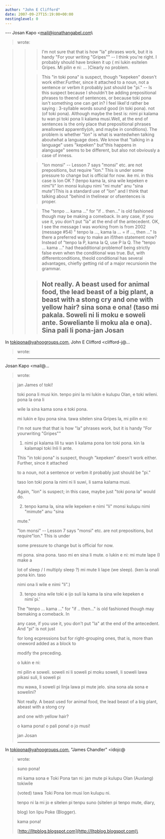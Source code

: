```yaml
---
author: "John E Clifford"
date: 2007-09-27T15:19:00+00:00
nestinglevel: 0
---
```

\---
 Josan Kapo <[mail@jonathangabel.com](mailto://mail@jonathangabel.com)\
> wrote:

> 
>>>I'm not sure that that is how "la" phrases work, but it is handy "For your
> writing "Gripes""
>> --
I think you're right. I probably should have broken it up ( mi lukin esitelen Gripes. Mi
> pilin e ni: … )Clearly no problem.
>> 
>>>This "in toki pona" is suspect, though "kepeken" doesn't work either.Further,
> since it attached
> to a noun, not a sentence or verbm it probably just should be "pi."
>> --
Is this suspect because I shouldn't be adding prepositional phrases to theend of
> sentences, or because toki pona isn't something one can get in? I feel likeI'd rather be
> saying : 3-syllable words sound good (in toki pona). not (of toki pona). Although maybe
> the best is: nimi pi kalama tu wan pi toki pona li kalama musi.Well, at the end of sentences is the only place that prepositional phrases areallowed apparently(oh, and maybe in conditions). The problem is whether "lon" is what is wantedwhen talking aboutwhat a language does. We know that "talking in a language" uses "kepeken" but"this happens in alanguage" seems to be different, but also not obviously a case of inness.
>> 
>>>"lon monsi" --
 Lesson 7 says "monsi" etc. are not prepositions, but require
> "lon." This is under
> some pressure to change but is official for now.
>> ike mi. in this case is lon OK ? (tenpo kama la, sina wile kepeken e nimi"li" lon monsi
> kulupu nimi "mi mute" anu "sina mute")This is a standard use of "lon" and I think that talking about "behind in thelinear or ofsentences is proper.
>> 
>>>The "tenpo ... kama ..." for "if .. then..." is old fashioned though may be
> making a comeback. In
> any case, if you use it, you don't put "la" at the end of the antecedent.
>> OK, I see the message I was working from is from 2002 (message #54)
> " tenpo la …, kama la … = if …, then …"
> Is there a preferred way to make an if/then statement now?Instead of "tenpo la P, kama la Q, use P la Q. The "tenpo ... kama ..." had theadditional problemof being strictly false even when the conditional was true. But, with differentconditions, theold conditional has several advantages, chiefly getting rid of a major recursionin the grammar.
>> 
>>>Not really. A beast used for animal food, the lead beast of a big plant, a
> beast with a stong cry
> and one with yellow hair?
>> sina sona e ona! (taso mi pakala. Soweli ni li moku e soweli ante. Soweliante li moku ala e
> ona).
>> Sina pali li pona-jan Josan
>>> ---
 In [tokipona@yahoogroups.com](mailto://tokipona@yahoogroups.com), John E Clifford <clifford-j@...
> wrote:

> 
>> 
>> 
> ---
 Josan Kapo <mail@...
> wrote:

> 
>> 
> 
> jan James o! toki!
> 
> 
> toki pona li musi kin. tenpo pini la mi lukin e kulupu Olan, e toki wileni. pona la ona
> li
> 
> 
> wile la sina kama sona e toki pona.
> 
> 
>> 
> 
> mi lukin e lipu pona sina. tawa sitelen sina Gripes la, mi pilin e ni:
> 
>> 
> I'm not sure that that is how "la" phrases work, but it is handy "For yourwriting
> "Gripes""
> 
>> 
> 
> 1. nimi pi kalama lili tu wan li kalama pona lon toki pona. kin la kalamapi toki Inli li
> ante.
> 
>> 
> This "in toki pona" is suspect, though "kepeken" doesn't work either. Further, since it
> attached
> 
> to a noun, not a sentence or verbm it probably just should be "pi."
> 
>> 
> 
> taso lon toki pona la nimi ni li suwi, li sama kalama musi.
> 
>> 
> Again, "lon" is suspect; in this case, maybe just "toki pona la" would do.
> 
>> 
> 
> 2. tenpo kama la, sina wile kepeken e nimi "li" monsi kulupu nimi "mimute" anu "sina
> 
> 
> mute."
> 
>> 
> "lon monsi" --
 Lesson 7 says "monsi" etc. are not prepositions, but require"lon." This is
> under
> 
> some pressure to change but is official for now.
> 
>> 
> mi pona. sina pona. taso mi en sina li mute. o lukin e ni: mi mute lape (I make a
> 
> 
> lot of sleep / I multiply sleep ?) mi mute li lape (we sleep). (ken la onali pona kin. taso
>> 
> 
> nimi ona li wile e nimi "li".)
> 
> 
> 3. tenpo sina wile toki e ijo suli la kama la sina wile kepeken e nimi\`pi.'
> 
>> 
> The "tenpo ... kama ..." for "if .. then..." is old fashioned though may bemaking a
> comeback. In
> 
> any case, if you use it, you don't put "la" at the end of the antecedent. And "pi" is not
> just
> 
> for long ecpressions but for right-grouping ones, that is, more than oneword added as
> a block to
> 
> modify the preceding.
> 
> o lukin e ni:
> 
> 
> mi pilin e soweli. soweli ni li soweli pi moku soweli, li soweli lawa pikasi suli, li
> soweli
> pi
> 
> 
>> 
> 
> mu wawa, li soweli pi linja lawa pi mute jelo. sina sona ala sona e sowelini?
> 
>> 
> Not really. A beast used for animal food, the lead beast of a big plant, abeast with a
> stong cry
> 
> and one with yellow hair?
> 
>> 
> 
> o kama pona! o pali pona! o jo musi!
> 
> 
>> 
> 
> jan Josan
> 
> 
>> 
> 
> ---
 In [tokipona@yahoogroups.com](mailto://tokipona@yahoogroups.com), "James Chandler" <idojc@
> wrote:

> 
> 
> 
>> 
> 
> 
> suno pona!
> 
> 
> 
>> 
> 
> 
> mi kama sona e Toki Pona tan ni: jan mute pi kulupu Olan (Auxlang) tokiwile
> 
> 
> 
> (voted) tawa Toki Pona lon musi lon kulupu ni.
> 
> 
> 
>> 
> 
> 
> tenpo ni la mi jo e sitelen pi tenpu suno (sitelen pi tenpo mute, diary,
> 
> 
> 
> blog) lon lipu Poke (Blogger).
> 
> 
> 
>> 
> 
> 
> kama pona!
> 
> 
> 
>> 
> 
> 
> [http://lltpblog.blogspot.com](http://lltpblog.blogspot.com)\
> 
> 
> 
>> 
> 
>> 
> 
>> 
> 
>> 
>>>>